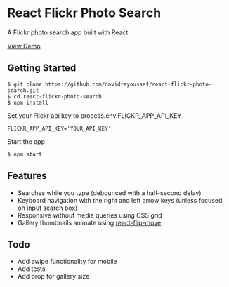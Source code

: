 # React Flickr Photo Search
A Flickr photo search app built with React.

[View Demo](http://davidra.co/react-flickr-photo-search)

Getting Started
---------------

```shell
$ git clone https://github.com/davidrayoussef/react-flickr-photo-search.git
$ cd react-flickr-photo-search
$ npm install

```

Set your Flickr api key to process.env.FLICKR_APP_API_KEY
```shell
FLICKR_APP_API_KEY='YOUR_API_KEY'
```

Start the app
```shell
$ npm start
```

Features
---------------
- Searches while you type (debounced with a half-second delay)
- Keyboard navigation with the right and left arrow keys (unless focused on input search box)
- Responsive without media queries using CSS grid
- Gallery thumbnails animate using [react-flip-move](https://github.com/joshwcomeau/react-flip-move)

Todo
---------------
- Add swipe functionality for mobile
- Add tests
- Add prop for gallery size
